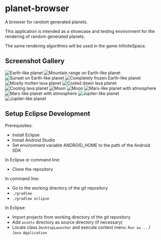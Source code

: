 # planet-browser

A browser for random generated planets.

This application is intended as a showcase and testing environment for the rendering of random generated planets.

The same rendering algorithms will be used in the game InfiniteSpace.


## Screenshot Gallery

![Earth-like planet](core/docu/images/Earth1.png "Earth-like planet") 
![Mountain range on Earth-like planet](core/docu/images/Earth2.png "Mountain range on Earth-like planet") 
![Sunset on Earth-like planet](core/docu/images/Earth3.png "Sunset on Earth-like planet") 
![Completely frozen Earth-like planet](core/docu/images/Earth4.png "Completely frozen Earth-like planet") 
![Mostly molten lava planet](core/docu/images/Lava1.png "Mostly molten lava planet") 
![Cooled down lava planet](core/docu/images/Lava2.png "Cooled down lava planet") 
![Cooling lava planet](core/docu/images/Lava3.png "Cooling lava planet") 
![Moon](core/docu/images/Moon1.png "Moon") 
![Moon](core/docu/images/Moon3.png "Moon") 
![Mars-like planet with atmosphere](core/docu/images/Mars1.png "Mars") 
![Mars-like planet with atmosphere](core/docu/images/Mars2.png "Mars") 
![Jupiter-like planet](core/docu/images/Jupiter1.png "Jupiter-like planet") 
![Jupiter-like planet](core/docu/images/Jupiter2.png "Jupiter-like planet") 

## Setup Eclipse Development

Prerequisites:
* Install Eclipse
* Install Android Studio
* Set environment variable ANDROID_HOME to the path of the Android SDK

In Eclipse or command line: 
* Clone the repository

In command line:
* Go to the working directory of the git repository
* `./gradlew`
* `./gradlew eclipse`

In Eclipse:
* Import projects from working directory of the git repository
* Add `assets` directory as source directory (if necessary)
* Locate class `DesktopLauncher` and execute context menu: `Run as...` / `Java Application`
